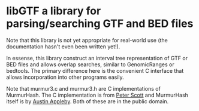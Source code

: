 libGTF a library for parsing/searching GTF and BED files
========================================================

Note that this library is not yet appropriate for real-world use (the documentation hasn't even been written yet!).

In essense, this library construct an interval tree representation of GTF or BED files and allows overlap searches, similar to GenomicRanges or bedtools. The primary difference here is the convenient C interface that allows incorporation into other programs easily.

Note that murmur3.c and murmur3.h are C implementations of MurmurHash. The C implementation is from [Peter Scott](https://github.com/PeterScott/murmur3) and MurmurHash itself is by [Austin Appleby](https://code.google.com/p/smhasher/wiki/MurmurHash3). Both of these are in the public domain.
